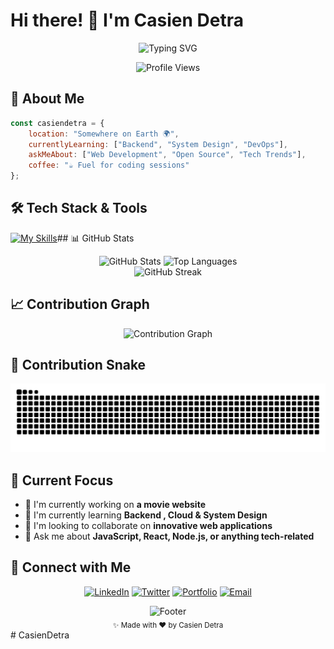 # Hi there! 👋 I'm Casien Detra

<!-- Animated typing effect --> <p align="center"> <img src="https://readme-typing-svg.herokuapp.com?font=JetBrainsMono+Nerd+Font&size=20&pause=1000&color=58a6ff&center=true&vCenter=true&width=500&lines=Later+equal+never;Currently+Learning+Web+Development;Always+Learning+Something+New" alt="Typing SVG" /> </p> <!-- Profile views counter --> <p align="center"> <img src="https://komarev.com/ghpvc/?username=casiendetra&color=58a6ff&style=flat-square&label=Profile+Views" alt="Profile Views" /> </p>

## 🚀 About Me

```javascript
const casiendetra = {
    location: "Somewhere on Earth 🌍",
    currentlyLearning: ["Backend", "System Design", "DevOps"],
    askMeAbout: ["Web Development", "Open Source", "Tech Trends"],
    coffee: "☕ Fuel for coding sessions"
};
```

## 🛠️ Tech Stack & Tools
[![My Skills](https://skillicons.dev/icons?i=js,html,css,py,react,tailwindcss,laravel,mssql,mysql,java,php,linux,nextjs,git,github,neovim,vscode)]()## 📊 GitHub Stats

<div align="center"> <img height="180em" src="https://github-readme-stats.vercel.app/api?username=casiendetra&show_icons=true&theme=github_dark&include_all_commits=true&count_private=true&hide_border=true&bg_color=0d1117&title_color=58a6ff&text_color=c9d1d9&icon_color=58a6ff" alt="GitHub Stats" /> <img height="180em" src="https://github-readme-stats.vercel.app/api/top-langs/?username=casiendetra&layout=compact&theme=github_dark&hide_border=true&bg_color=0d1117&title_color=58a6ff&text_color=c9d1d9" alt="Top Languages" /> </div> <div align="center"> <img src="https://streak-stats.demolab.com?user=casiendetra&theme=github-dark-blue&hide_border=true&background=0d1117&stroke=58a6ff&ring=58a6ff&fire=58a6ff&currStreakLabel=58a6ff" alt="GitHub Streak" /> </div>

## 📈 Contribution Graph

<div align="center"> <img src="https://github-readme-activity-graph.vercel.app/graph?username=casiendetra&theme=github-compact&hide_border=true&bg_color=0d1117&color=58a6ff&line=58a6ff&point=c9d1d9" alt="Contribution Graph" /> </div>

## 🐍 Contribution Snake

<div align="center"> <img src="https://raw.githubusercontent.com/CasienDetra/CasienDetra/output/github-contribution-grid-snake-dark.svg" alt="Snake animation" /> </div>

## 🎯 Current Focus

- 🔭 I'm currently working on **a movie website**
- 🌱 I'm currently learning **Backend , Cloud  & System Design**
- 👯 I'm looking to collaborate on **innovative web applications**
- 💬 Ask me about **JavaScript, React, Node.js, or anything tech-related**

## 🤝 Connect with Me

<div align="center">

[![LinkedIn](https://img.shields.io/badge/-LinkedIn-0077B5?style=for-the-badge&logo=linkedin&logoColor=white)](https://linkedin.com/in/casiendetra) [![Twitter](https://img.shields.io/badge/-Twitter-1DA1F2?style=for-the-badge&logo=twitter&logoColor=white)](https://twitter.com/casiendetra) [![Portfolio](https://img.shields.io/badge/-Portfolio-000000?style=for-the-badge&logo=vercel&logoColor=white)](https://casiendetra.dev/) [![Email](https://img.shields.io/badge/-Email-EA4335?style=for-the-badge&logo=gmail&logoColor=white)](mailto:hello@casiendetra.dev)

</div>



<div align="center"> <img src="https://capsule-render.vercel.app/api?type=waving&color=58a6ff&height=120&section=footer&text=Thanks%20for%20visiting!&fontSize=30&fontColor=ffffff&animation=twinkling" alt="Footer" /> </div> <div align="center"> <sub>✨ Made with ❤️ by Casien Detra</sub> </div># CasienDetra

